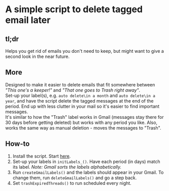 A simple script to delete tagged email later
============================================

tl;dr
-----
Helps you get rid of emails you don't need to keep, but might want to give a second look in the near future.

More
----
Designed to make it easier to delete emails that fit somewhere between *"This one's a keeper!"* and *"That one goes to Trash right away"*.  
Set-up your label(s), e.g. `auto delete\in a month` and `auto delete\in a year`, and have the script delete the tagged messages at the end of the period. End up with less clutter in your mail so it's easier to find important messages.  
It's similar to how the "Trash" label works in Gmail (messages stay there for 30 days before getting deleted) but works with any period you like. Also, works the same way as manual deletion - moves the messages to "Trash".

How-to
------
1. Install the script. Start [here](http://www.google.com/script/start/ "Google Apps Script").
2. Set-up your labels in `initLabels_()`. Have each period (in days) match its label. *Note: Gmail sorts the labels alphabetically.*
3. Run `createGmailLabels()` and the labels should appear in your Gmail. To change them, run `deleteGmailLabels()` and go a step back.
4. Set `trashExpiredThreads()` to run scheduled every night.
